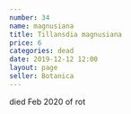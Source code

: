 ```yaml
---
number: 34
name: magnusiana
title: Tillansdia magnusiana
price: 6
categories: dead
date: 2019-12-12 12:00
layout: page
seller: Botanica
---
```

died Feb 2020 of rot
